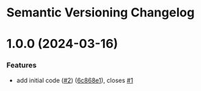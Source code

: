 # Semantic Versioning Changelog

# 1.0.0 (2024-03-16)


### Features

* add initial code ([#2](https://github.com/siuhui/async-postgres-watcher/issues/2)) ([6c868e1](https://github.com/siuhui/async-postgres-watcher/commit/6c868e108e8b68e6aacde833a4afe96f75345fe8)), closes [#1](https://github.com/siuhui/async-postgres-watcher/issues/1)
